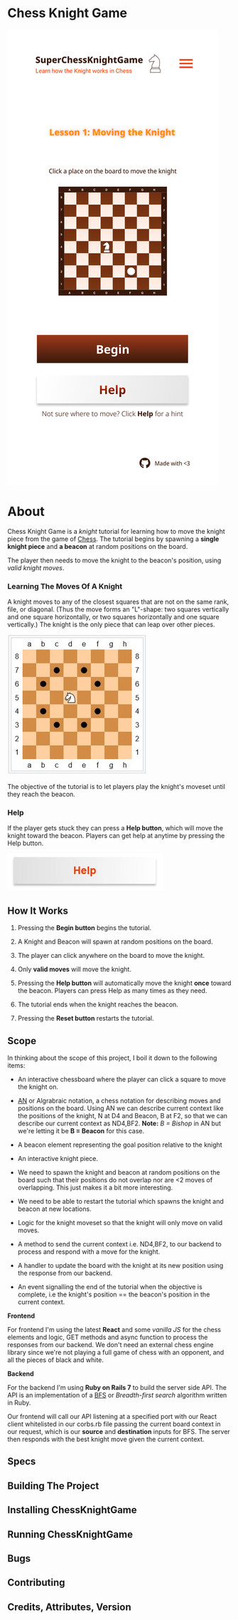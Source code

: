 # Chess Knight Game

![Chess Knight Game](docs\SuperChessKnightGame.svg)

# About
Chess Knight Game is a *knight* tutorial for learning how to move the knight piece from the game of [Chess](https://en.wikipedia.org/wiki/Chess). The tutorial begins by spawning a **single knight piece** and **a beacon** at random positions on the board.

The player then needs to move the knight to the beacon's position, using *valid knight moves*.

### Learning The Moves Of A Knight
A knight moves to any of the closest squares that are not on the same rank, file, or diagonal. (Thus the move forms an "L"-shape: two squares vertically and one square horizontally, or two squares horizontally and one square vertically.) The knight is the only piece that can leap over other pieces.

![moves of a knight](docs\moves-of-a-knightJPG.JPG)

The objective of the tutorial is to let players play the knight's moveset until they reach the beacon.

### Help

If the player gets stuck they can press a **Help button**, which will move the knight toward the beacon. Players can get help at anytime by pressing the Help button.

![Help Button](docs\help-button.JPG) 

## How It Works

1. Pressing the **Begin button** begins the tutorial.

2. A Knight and Beacon will spawn at
random positions on the board.

3. The player can click anywhere on the board to move the knight.

4. Only **valid moves** will move the knight.

5. Pressing the **Help button** will automatically move the knight **once** toward the beacon. Players can press Help as many times as they need.

6. The tutorial ends when the knight reaches the beacon.

7. Pressing the **Reset button** restarts the tutorial.


## Scope
In thinking about the scope of this project, I boil it down to the following items:

* An interactive chessboard where the player can click a square to move the knight on.

* [AN](https://en.wikipedia.org/wiki/Algebraic_notation_(chess)) or Algrabraic notation, a chess notation for describing moves and positions on the board. Using AN we can describe current context like the positions of the knight, N at D4 and Beacon, B at F2, so that we can describe our current context as ND4,BF2. **Note:** *B = Bishop* in AN but we're letting it be **B = Beacon** for this case.

* A beacon element representing the goal position relative to the knight

* An interactive knight piece.

* We need to spawn the knight and beacon at random positions on the board such that their positions do not overlap nor are <2 moves of overlapping. This just makes it a bit more interesting. 

* We need to be able to restart the tutorial which spawns the knight and beacon at new locations.

* Logic for the knight moveset so that the knight will only move on valid moves.

* A method to send the current context i.e. ND4,BF2, to our backend to process and respond with a move for the knight.

* A handler to update the board with the knight at its new position using the response from our backend.

* An event signalling the end of the tutorial when the objective is complete, i.e the knight's position == the beacon's position in the current context.

**Frontend**

For frontend I'm using the latest **React** and some *vanilla JS* for the chess elements and logic, GET methods and async function to process the responses from our backend. We don't need an external chess engine library since we're not playing a full game of chess with an opponent, and all the pieces of black and white.

**Backend**

For the backend I'm using **Ruby on Rails 7** to build the server side API. The API is an implementation of a [BFS]() or *Breadth-first search* algorithm written in Ruby.

Our frontend will call our API listening at a specified port with our React client whitelisted in our corbs.rb file passing the current board context in our request, which is our **source** and **destination** inputs for BFS. The server then responds with the best knight move given the current context.

## Specs


## Building The Project

## Installing ChessKnightGame


## Running ChessKnightGame


## Bugs


## Contributing


## Credits, Attributes, Version

